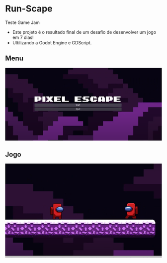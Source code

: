 # Run-Scape
Teste Game Jam

- Este projeto é o resultado final de um desafio de desenvolver um jogo em 7 dias!
- Ultilizando a Godot Engine e GDScript.

## Menu
![menu do jogo](https://github.com/Print-TesteServer/Run-Scape/blob/main/image/Captura%20de%20Tela%20(22).png)

## Jogo
![menu do jogo](https://github.com/Print-TesteServer/Run-Scape/blob/main/image/Captura%20de%20Tela%20(23).png)

